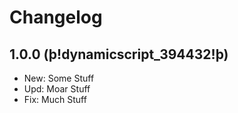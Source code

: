 ﻿# Changelog
## 1.0.0 (þ!dynamicscript_394432!þ)
 - New: Some Stuff
 - Upd: Moar Stuff
 - Fix: Much Stuff